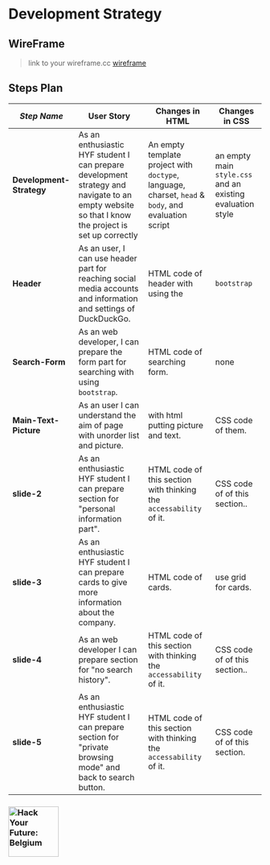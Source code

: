# Development Strategy

## WireFrame

> link to your wireframe.cc [wireframe](https://wireframe.cc/81A2Eo)

## Steps Plan

| _Step Name_ | User Story | Changes in HTML | Changes in CSS |
| --- | --- | --- | --- |
| __Development-Strategy__ | As an enthusiastic HYF student I can prepare development strategy and navigate to an empty website so that I know the project is set up correctly | An empty template project with `doctype`, language, charset, `head` & `body`, and evaluation script | an empty main `style.css` and an existing evaluation style |
| __Header__ | As an user, I can use header part for reaching social media accounts and information and settings of DuckDuckGo.| HTML code of header with using the |  `bootstrap` |  for the `accessability` and `responsiveness` of them. | CSS code of header  sections |
| __Search-Form__ | As an web developer, I can prepare the form part for searching with using `bootstrap`. | HTML code of searching form. | none |
| __Main-Text-Picture__ | As an user I can understand the aim of page with unorder list and picture. | with html putting picture and text. | CSS code of them. |
| __slide-2__ |  As an enthusiastic HYF student I can prepare section for "personal information part". |  HTML code of this section with thinking the `accessability` of it. | CSS code of of this section.. | 
| __slide-3__ |  As an enthusiastic HYF student I can prepare cards to give more information about the company. | HTML code of cards. | use grid for cards. |
| __slide-4__ | As an web developer I can prepare section for "no search history". | HTML code of this section with thinking the `accessability` of it. | CSS code of of this section.. |
| __slide-5__ |  As an enthusiastic HYF student I can prepare section for "private browsing mode" and back to search button. | HTML code of this section with thinking the `accessability` of it. | CSS code of of this section. |



### <a href="https://hackyourfuture.be" target="_blank"><img src="https://user-images.githubusercontent.com/18554853/63941625-4c7c3d00-ca6c-11e9-9a76-8d5e3632fe70.jpg" width="100" height="100" alt="Hack Your Future: Belgium"></a>
